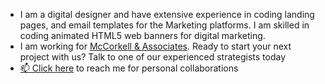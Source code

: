 - I am a digital designer and have extensive experience in coding landing pages, and email templates for the Marketing platforms. I am skilled in coding animated HTML5 web banners for digital marketing.
- I am working for [McCorkell & Associates](https://www.mccorkell.com.au/sg/contact/). Ready to start your next project with us? Talk to one of our experienced strategists today
- [📫 Click here](https://gbjack.github.io/) to reach me for personal collaborations


<!---
gbjack/gbjack is a ✨ special ✨ repository because its `README.md` (this file) appears on your GitHub profile.
You can click the Preview link to take a look at your changes.
--->
